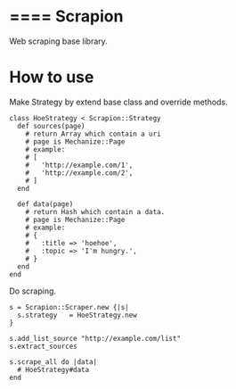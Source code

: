 ====
Scrapion
====

Web scraping base library.

How to use
====

Make Strategy by extend base class and override methods.

    class HoeStrategy < Scrapion::Strategy
      def sources(page)
        # return Array which contain a uri
        # page is Mechanize::Page
        # example:
        # [
        #   'http://example.com/1',
        #   'http://example.com/2',
        # ]
      end

      def data(page)
        # return Hash which contain a data.
        # page is Mechanize::Page
        # example:
        # {
        #   :title => 'hoehoe',
        #   :topic => 'I'm hungry.',
        # }
      end
    end

Do scraping.

    s = Scrapion::Scraper.new {|s|                                                                                                  
      s.strategy   = HoeStrategy.new
    }

    s.add_list_source "http://example.com/list"
    s.extract_sources

    s.scrape_all do |data|
      # HoeStrategy#data  
    end


